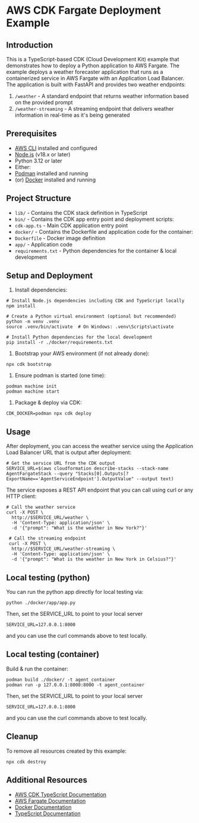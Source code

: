 # AWS CDK Fargate Deployment Example

## Introduction

This is a TypeScript-based CDK (Cloud Development Kit) example that demonstrates how to deploy a Python application to AWS Fargate. The example deploys a weather forecaster application that runs as a containerized service in AWS Fargate with an Application Load Balancer. The application is built with FastAPI and provides two weather endpoints:

1. `/weather` - A standard endpoint that returns weather information based on the provided prompt
1. `/weather-streaming` - A streaming endpoint that delivers weather information in real-time as it's being generated

## Prerequisites

- [AWS CLI](https://aws.amazon.com/cli/) installed and configured
- [Node.js](https://nodejs.org/) (v18.x or later)
- Python 3.12 or later
- Either:
- [Podman](https://podman.io/) installed and running
- (or) [Docker](https://www.docker.com/) installed and running

## Project Structure

- `lib/` - Contains the CDK stack definition in TypeScript
- `bin/` - Contains the CDK app entry point and deployment scripts:
- `cdk-app.ts` - Main CDK application entry point
- `docker/` - Contains the Dockerfile and application code for the container:
- `Dockerfile` - Docker image definition
- `app/` - Application code
- `requirements.txt` - Python dependencies for the container & local development

## Setup and Deployment

1. Install dependencies:

```
# Install Node.js dependencies including CDK and TypeScript locally
npm install

# Create a Python virtual environment (optional but recommended)
python -m venv .venv
source .venv/bin/activate  # On Windows: .venv\Scripts\activate

# Install Python dependencies for the local development
pip install -r ./docker/requirements.txt

```

1. Bootstrap your AWS environment (if not already done):

```
npx cdk bootstrap

```

1. Ensure podman is started (one time):

```
podman machine init
podman machine start

```

1. Package & deploy via CDK:

```
CDK_DOCKER=podman npx cdk deploy

```

## Usage

After deployment, you can access the weather service using the Application Load Balancer URL that is output after deployment:

```
# Get the service URL from the CDK output
SERVICE_URL=$(aws cloudformation describe-stacks --stack-name AgentFargateStack --query "Stacks[0].Outputs[?ExportName=='AgentServiceEndpoint'].OutputValue" --output text)

```

The service exposes a REST API endpoint that you can call using curl or any HTTP client:

```
# Call the weather service
curl -X POST \
  http://$SERVICE_URL/weather \
  -H 'Content-Type: application/json' \
  -d '{"prompt": "What is the weather in New York?"}'

 # Call the streaming endpoint
 curl -X POST \
  http://$SERVICE_URL/weather-streaming \
  -H 'Content-Type: application/json' \
  -d '{"prompt": "What is the weather in New York in Celsius?"}'

```

## Local testing (python)

You can run the python app directly for local testing via:

```
python ./docker/app/app.py

```

Then, set the SERVICE_URL to point to your local server

```
SERVICE_URL=127.0.0.1:8000

```

and you can use the curl commands above to test locally.

## Local testing (container)

Build & run the container:

```
podman build ./docker/ -t agent_container
podman run -p 127.0.0.1:8000:8000 -t agent_container

```

Then, set the SERVICE_URL to point to your local server

```
SERVICE_URL=127.0.0.1:8000

```

and you can use the curl commands above to test locally.

## Cleanup

To remove all resources created by this example:

```
npx cdk destroy

```

## Additional Resources

- [AWS CDK TypeScript Documentation](https://docs.aws.amazon.com/cdk/latest/guide/work-with-cdk-typescript.html)
- [AWS Fargate Documentation](https://docs.aws.amazon.com/AmazonECS/latest/developerguide/AWS_Fargate.html)
- [Docker Documentation](https://docs.docker.com/)
- [TypeScript Documentation](https://www.typescriptlang.org/docs/)
